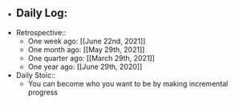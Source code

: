- Daily Log:
    -
- Retrospective::
    - One week ago: [[June 22nd, 2021]]
    - One month ago: [[May 29th, 2021]]
    - One quarter ago: [[March 29th, 2021]]
    - One year ago: [[June 29th, 2020]]
- Daily Stoic::
    - You can become who you want to be by making incremental progress
